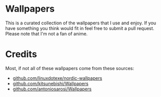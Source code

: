 # Wallpapers

This is a curated collection of the wallpapers that I use and enjoy. If you have something you think would fit in feel free to submit a pull request. Please note that I'm not a fan of anime.

# Credits

Most, if not all of these wallpapers come from these sources:
 - [github.com/linuxdotexe/nordic-wallpapers](https://github.com/linuxdotexe/nordic-wallpapers/tree/master/wallpapers)
 - [github.com/kitsunebishi/Wallpapers](https://github.com/kitsunebishi/Wallpapers)
 - [github.com/antoniosarosi/Wallpapers](https://github.com/antoniosarosi/Wallpapers)
